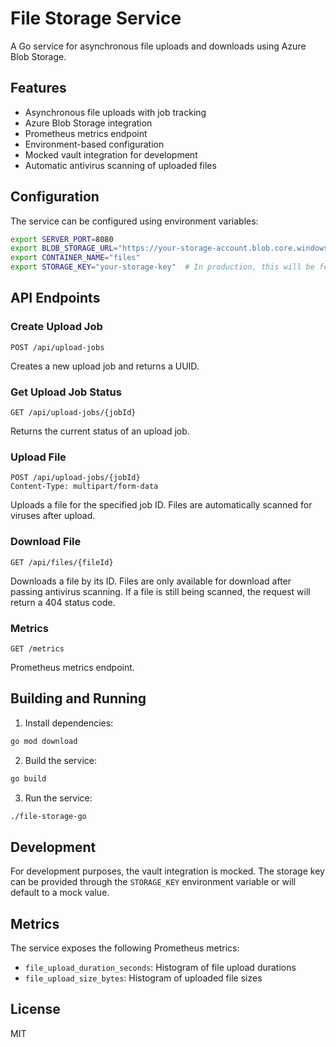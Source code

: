 # File Storage Service

A Go service for asynchronous file uploads and downloads using Azure Blob Storage.

## Features

- Asynchronous file uploads with job tracking
- Azure Blob Storage integration
- Prometheus metrics endpoint
- Environment-based configuration
- Mocked vault integration for development
- Automatic antivirus scanning of uploaded files

## Configuration

The service can be configured using environment variables:

```bash
export SERVER_PORT=8080
export BLOB_STORAGE_URL="https://your-storage-account.blob.core.windows.net"
export CONTAINER_NAME="files"
export STORAGE_KEY="your-storage-key"  # In production, this will be fetched from vault
```

## API Endpoints

### Create Upload Job
```
POST /api/upload-jobs
```
Creates a new upload job and returns a UUID.

### Get Upload Job Status
```
GET /api/upload-jobs/{jobId}
```
Returns the current status of an upload job.

### Upload File
```
POST /api/upload-jobs/{jobId}
Content-Type: multipart/form-data
```
Uploads a file for the specified job ID. Files are automatically scanned for viruses after upload.

### Download File
```
GET /api/files/{fileId}
```
Downloads a file by its ID. Files are only available for download after passing antivirus scanning. If a file is still being scanned, the request will return a 404 status code.

### Metrics
```
GET /metrics
```
Prometheus metrics endpoint.

## Building and Running

1. Install dependencies:
```bash
go mod download
```

2. Build the service:
```bash
go build
```

3. Run the service:
```bash
./file-storage-go
```

## Development

For development purposes, the vault integration is mocked. The storage key can be provided through the `STORAGE_KEY` environment variable or will default to a mock value.

## Metrics

The service exposes the following Prometheus metrics:

- `file_upload_duration_seconds`: Histogram of file upload durations
- `file_upload_size_bytes`: Histogram of uploaded file sizes

## License

MIT 